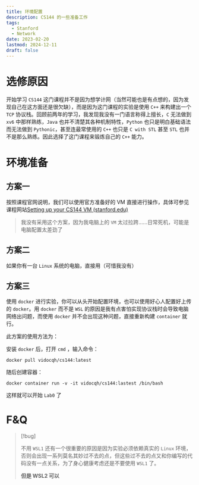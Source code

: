 ```yaml
---
title: 环境配置
description: CS144 的一些准备工作
tags:
  - Stanford
  - Network
date: 2023-02-20
lastmod: 2024-12-11
draft: false
---
```


# 选修原因

开始学习 `CS144` 这门课程并不是因为想学计网（当然可能也是有点想的，因为发现自己在这方面还是很欠缺），而是因为这门课程的实验是使用 `C++` 来构建出一个 `TCP` 协议栈。回顾前两年的学习，我发现我没有一门语言称得上擅长，`C` 无法做到 `xv6` 中那样熟练，`Java` 也并不清楚其各种机制特性，`Python` 也只是明白基础语法而无法做到 `Pythonic`，甚至连最常使用的 `C++` 也只是 `C with STL` 甚至 `STL` 也并不是那么熟练。因此选择了这门课程来锻炼自己的 `C++` 能力。

# 环境准备

## 方案一

按照课程官网说明，我们可以使用官方准备好的 VM 直接进行操作，具体可参见课程网站[Setting up your CS144 VM (stanford.edu)](https://stanford.edu/class/cs144/vm_howto/)

> 我没有采用这个方案，因为我电脑上的 `VM` 太过拉跨……日常死机，可能是电脑配置太差劲了

## 方案二

如果你有一台 `Linux` 系统的电脑，直接用（可惜我没有）

## 方案三

使用 `docker` 进行实验，你可以从头开始配置环境，也可以使用好心人配置好上传的 `docker`。用 `docker` 而不是 `WSL` 的原因是我有点害怕实现协议栈时会导致电脑网络出问题，而使用 `docker` 并不会出现这种问题，直接重新构建 `container` 就行。

此方案的使用方法为：

安装 `docker` 后，打开 `cmd` ，输入命令：

```shell
docker pull vidocqh/cs144:latest
```

随后创建容器：

```shell
docker container run -v -it vidocqh/cs144:lastest /bin/bash
```

这样就可以开始 `Lab0` 了

# F&Q

> [!bug]
>
> 不用 `WSL1` 还有一个很重要的原因是因为实验必须依赖真实的 `Linux` 环境，否则会出现一系列莫名其妙过不去的点，但这些过不去的点又和你编写的代码没有一点关系，为了身心健康考虑还是不要使用 `WSL1` 了。
>
> **但是 WSL2 可以**
